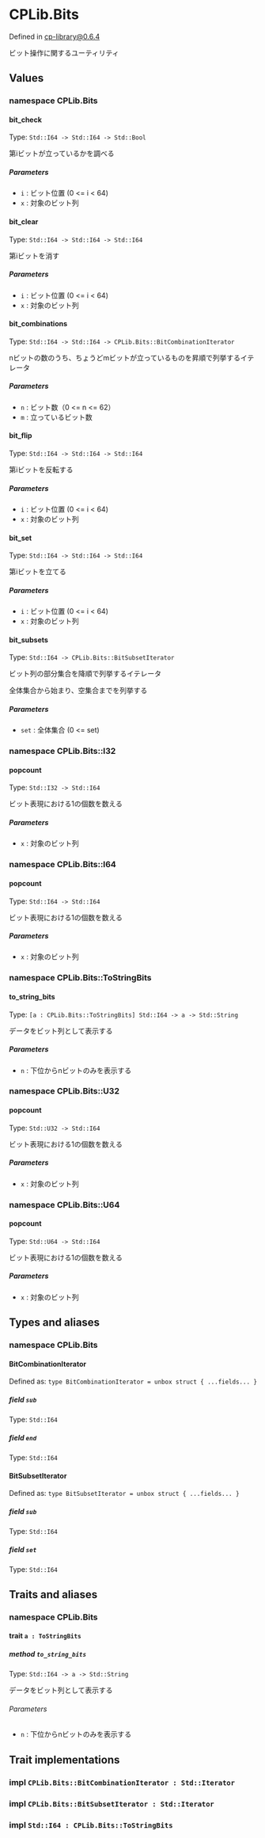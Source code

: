 # CPLib.Bits

Defined in cp-library@0.6.4

ビット操作に関するユーティリティ

## Values

### namespace CPLib.Bits

#### bit_check

Type: `Std::I64 -> Std::I64 -> Std::Bool`

第iビットが立っているかを調べる

##### Parameters

- `i` : ビット位置 (0 <= i < 64)
- `x` : 対象のビット列

#### bit_clear

Type: `Std::I64 -> Std::I64 -> Std::I64`

第iビットを消す

##### Parameters

- `i` : ビット位置 (0 <= i < 64)
- `x` : 対象のビット列

#### bit_combinations

Type: `Std::I64 -> Std::I64 -> CPLib.Bits::BitCombinationIterator`

nビットの数のうち、ちょうどmビットが立っているものを昇順で列挙するイテレータ

##### Parameters

- `n` : ビット数（0 <= n <= 62）
- `m` : 立っているビット数

#### bit_flip

Type: `Std::I64 -> Std::I64 -> Std::I64`

第iビットを反転する

##### Parameters

- `i` : ビット位置 (0 <= i < 64)
- `x` : 対象のビット列

#### bit_set

Type: `Std::I64 -> Std::I64 -> Std::I64`

第iビットを立てる

##### Parameters

- `i` : ビット位置 (0 <= i < 64)
- `x` : 対象のビット列

#### bit_subsets

Type: `Std::I64 -> CPLib.Bits::BitSubsetIterator`

ビット列の部分集合を降順で列挙するイテレータ

全体集合から始まり、空集合までを列挙する

##### Parameters

- `set` : 全体集合 (0 <= set)

### namespace CPLib.Bits::I32

#### popcount

Type: `Std::I32 -> Std::I64`

ビット表現における1の個数を数える

##### Parameters

- `x` : 対象のビット列

### namespace CPLib.Bits::I64

#### popcount

Type: `Std::I64 -> Std::I64`

ビット表現における1の個数を数える

##### Parameters

- `x` : 対象のビット列

### namespace CPLib.Bits::ToStringBits

#### to_string_bits

Type: `[a : CPLib.Bits::ToStringBits] Std::I64 -> a -> Std::String`

データをビット列として表示する

##### Parameters

- `n` : 下位からnビットのみを表示する

### namespace CPLib.Bits::U32

#### popcount

Type: `Std::U32 -> Std::I64`

ビット表現における1の個数を数える

##### Parameters

- `x` : 対象のビット列

### namespace CPLib.Bits::U64

#### popcount

Type: `Std::U64 -> Std::I64`

ビット表現における1の個数を数える

##### Parameters

- `x` : 対象のビット列

## Types and aliases

### namespace CPLib.Bits

#### BitCombinationIterator

Defined as: `type BitCombinationIterator = unbox struct { ...fields... }`

##### field `sub`

Type: `Std::I64`

##### field `end`

Type: `Std::I64`

#### BitSubsetIterator

Defined as: `type BitSubsetIterator = unbox struct { ...fields... }`

##### field `sub`

Type: `Std::I64`

##### field `set`

Type: `Std::I64`

## Traits and aliases

### namespace CPLib.Bits

#### trait `a : ToStringBits`

##### method `to_string_bits`

Type: `Std::I64 -> a -> Std::String`

データをビット列として表示する

###### Parameters

- `n` : 下位からnビットのみを表示する

## Trait implementations

### impl `CPLib.Bits::BitCombinationIterator : Std::Iterator`

### impl `CPLib.Bits::BitSubsetIterator : Std::Iterator`

### impl `Std::I64 : CPLib.Bits::ToStringBits`